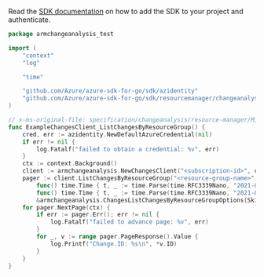 Read the [SDK documentation](https://github.com/Azure/azure-sdk-for-go/blob/sdk%2Fresourcemanager%2Fchangeanalysis%2Farmchangeanalysis%2Fv0.1.0/sdk/resourcemanager/changeanalysis/armchangeanalysis/README.md) on how to add the SDK to your project and authenticate.

```go
package armchangeanalysis_test

import (
	"context"
	"log"

	"time"

	"github.com/Azure/azure-sdk-for-go/sdk/azidentity"
	"github.com/Azure/azure-sdk-for-go/sdk/resourcemanager/changeanalysis/armchangeanalysis"
)

// x-ms-original-file: specification/changeanalysis/resource-manager/Microsoft.ChangeAnalysis/stable/2021-04-01/examples/ChangesListChangesByResourceGroup.json
func ExampleChangesClient_ListChangesByResourceGroup() {
	cred, err := azidentity.NewDefaultAzureCredential(nil)
	if err != nil {
		log.Fatalf("failed to obtain a credential: %v", err)
	}
	ctx := context.Background()
	client := armchangeanalysis.NewChangesClient("<subscription-id>", cred, nil)
	pager := client.ListChangesByResourceGroup("<resource-group-name>",
		func() time.Time { t, _ := time.Parse(time.RFC3339Nano, "2021-04-25T12:09:03.141Z"); return t }(),
		func() time.Time { t, _ := time.Parse(time.RFC3339Nano, "2021-04-26T12:09:03.141Z"); return t }(),
		&armchangeanalysis.ChangesListChangesByResourceGroupOptions{SkipToken: nil})
	for pager.NextPage(ctx) {
		if err := pager.Err(); err != nil {
			log.Fatalf("failed to advance page: %v", err)
		}
		for _, v := range pager.PageResponse().Value {
			log.Printf("Change.ID: %s\n", *v.ID)
		}
	}
}
```
